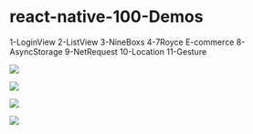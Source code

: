 # react-native-100-Demos
1-LoginView
2-ListView
3-NineBoxs
4-7Royce E-commerce
8-AsyncStorage
9-NetRequest
10-Location
11-Gesture

![](https://github.com/roycehe/react-native-100-Demos/blob/master/listview.png)


![](https://github.com/roycehe/react-native-100-Demos/blob/master/NineBoxs.png)


![](https://github.com/roycehe/react-native-100-Demos/blob/master/WX20170327-152828%402x.png)


![](https://static.oschina.net/uploads/img/201703/31134709_5Kws.gif)

